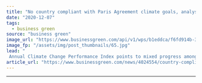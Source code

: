 ```yaml
---
title: "No country compliant with Paris Agreement climate goals, analysis warns"
date: "2020-12-07"
tags: 
  - business green
source: "business green"
image_url: "https://www.businessgreen.com/api/v1/wps/b1eddca/f6fd914b-3ef3-4130-944d-347c23cddc60/7/iw-climate-change-004-185x114.jpg"
image_fp: "/assets/img/post_thumbnails/65.jpg"
lead: "
 Annual Climate Change Performance Index points to mixed progress among world's 58 highest emitters ..."
article_url: "https://www.businessgreen.com/news/4024554/country-compliant-paris-agreement-climate-goals-analysis-warns"
---
```


---
